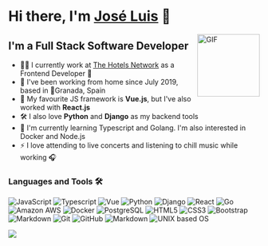 
<!--
**jlram/jlram** is a ✨ _special_ ✨ repository because its `README.md` (this file) appears on your GitHub profile. -->

# Hi there, I'm [José Luis][website] 👋

<img align="right" alt="GIF" height="125px" src="https://upload.wikimedia.org/wikipedia/commons/thumb/9/95/Vue.js_Logo_2.svg/1200px-Vue.js_Logo_2.svg.png" />

## I'm a Full Stack Software Developer

- 👨‍💻 I currently work at [The Hotels Network](https://thehotelsnetwork.com/en/) as a Frontend Developer 🎨
- 🏡 I've been working from home since July 2019, based in 📍Granada, Spain
- 🚀 My favourite JS framework is **Vue.js**, but I've also worked with **React.js** 
- 🛠️ I also love **Python** and **Django** as my backend tools
- 💪 I'm currently learning Typescript and Golang. I'm also interested in Docker and Node.js
- ⚡ I love attending to live concerts and listening to chill music while working 🎧

### Languages and Tools 🛠 

![JavaScript](https://img.shields.io/badge/-JavaScript-%23F7DF1C?style=flat-square&logo=javascript&logoColor=000000&color=%23F7DF1C)
![Typescript](https://img.shields.io/badge/-Typescript-61DAFB?style=flat-square&logo=typescript&logoColor=ffffff&color=007acc)
![Vue](https://img.shields.io/badge/-Vue-%231572B6?style=flat-square&logo=vue.js&logoColor=white&color=41B883)
![Python](http://img.shields.io/badge/-Python-3776AB?style=flat-square&logo=python&logoColor=ffffff)
![Django](https://img.shields.io/badge/-Django-%231572B6?style=flat-square&logo=django&logoColor=white&color=092e20)
![React](https://img.shields.io/badge/-React-61DAFB?style=flat-square&logo=react&logoColor=ffffff)
![Go](https://img.shields.io/badge/-Go-61DAFB?style=flat-square&logo=go&logoColor=ffffff&color=29BEB0)
![Amazon AWS](https://img.shields.io/badge/-Amazon%20AWS-61DAFB?style=flat-square&logo=amazon-aws&logoColor=ffffff&color=black)
![Docker](https://img.shields.io/badge/-Docker-%230db7ed?style=flat-square&logo=docker&logoColor=ffffff)
![PostgreSQL](https://img.shields.io/badge/-PostgreSQL-61DAFB?style=flat-square&logo=postgresql&logoColor=ffffff&color=0064a5)
![HTML5](https://img.shields.io/badge/-HTML5-%23E44D27?style=flat-square&logo=html5&logoColor=ffffff)
![CSS3](https://img.shields.io/badge/-CSS3-%231572B6?style=flat-square&logo=css3)
![Bootstrap](https://img.shields.io/badge/-Bootstrap-563D7C?style=flat-square&logo=Bootstrap)
![Markdown](https://img.shields.io/badge/-Markdown-000000?style=flat-square&logo=markdown)
![Git](https://img.shields.io/badge/-Git-%23F05032?style=flat-square&logo=git&logoColor=%23ffffff)
![GitHub](https://img.shields.io/badge/-GitHub-181717?style=flat-square&logo=github)
![Markdown](https://img.shields.io/badge/-Markdown-000000?style=flat-square&logo=markdown)
![UNIX based OS](https://img.shields.io/badge/-UNIX%20based%20OS-61DAFB?style=flat-square&logo=gnu-bash&logoColor=ffffff&color=E95420)

  <img align="center" src="https://github-readme-stats.vercel.app/api?username=jlram&show_icons=true&hide_border=true?&theme=vue-dark" />



[website]: https://www.linkedin.com/in/jos%C3%A9-luis-ramos-34975b152/


